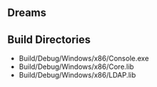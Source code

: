 Dreams
---

## Build Directories

* Build/Debug/Windows/x86/Console.exe
* Build/Debug/Windows/x86/Core.lib
* Build/Debug/Windows/x86/LDAP.lib
